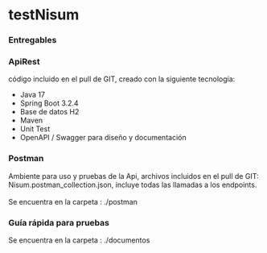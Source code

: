 # testNisum
<h3>Entregables</h3>
<h3>ApiRest</h3>
  <p>código incluido en el pull de GIT, creado con la siguiente tecnología:</p>
  <ul>
    <li>Java 17</li>
    <li>Spring Boot 3.2.4 </li>
    <li>Base de datos H2</li>
    <li>Maven</li>
    <li>Unit Test</li>
    <li>OpenAPI / Swagger para diseño y documentación</li>
  </ul>
<h3>Postman</h3>
  <p>Ambiente para uso y pruebas de la Api, archivos incluidos en el pull de GIT:
  Nisum.postman_collection.json, incluye todas las llamadas a los endpoints.
  <br><br>
  Se encuentra en la carpeta : ./postman</p>
<h3>Guía rápida para pruebas</h3>
   <p>Se encuentra en la carpeta : ./documentos</p>
  
